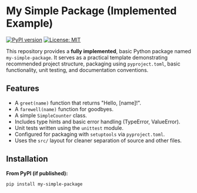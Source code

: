 # My Simple Package (Implemented Example)

[![PyPI version](https://badge.fury.io/py/my-simple-package.svg)](https://badge.fury.io/py/my-simple-package) <!-- Replace with your actual badge if published -->
[![License: MIT](https://img.shields.io/badge/License-MIT-yellow.svg)](https://opensource.org/licenses/MIT)

This repository provides a **fully implemented**, basic Python package named `my-simple-package`. It serves as a practical template demonstrating recommended project structure, packaging using `pyproject.toml`, basic functionality, unit testing, and documentation conventions.

## Features

- A `greet(name)` function that returns "Hello, [name]!".
- A `farewell(name)` function for goodbyes.
- A simple `SimpleCounter` class.
- Includes type hints and basic error handling (TypeError, ValueError).
- Unit tests written using the `unittest` module.
- Configured for packaging with `setuptools` via `pyproject.toml`.
- Uses the `src/` layout for cleaner separation of source and other files.

## Installation

**From PyPI (if published):**

```bash
pip install my-simple-package
```

